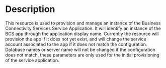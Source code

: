 # Description

This resource is used to provision and manage an instance of the Business
Connectivity Services Service Application. It will identify an instance
of the BCS app through the application display name. Currently the resource
will provision the app if it does not yet exist, and will change the service
account associated to the app if it does not match the configuration. Database
names or server name will not be changed if the configuration does not match,
these parameters are only used for the initial provisioning of the service
application.

